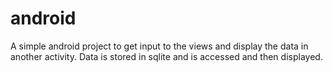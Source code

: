 # android
A simple android project to get input to the views and display the data in another activity.
Data is stored in sqlite and is accessed and then displayed.
